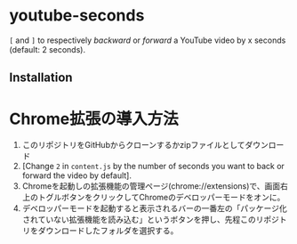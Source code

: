 # youtube-seconds
`[` and `]` to respectively *backward* or *forward* a YouTube video by x seconds (default: 2 seconds).

## Installation
# Chrome拡張の導入方法
1. このリポジトリをGitHubからクローンするかzipファイルとしてダウンロード
2. [Change `2` in `content.js` by the number of seconds you want to back or forward the video by default].
3. Chromeを起動しの拡張機能の管理ページ(chrome://extensions)で、画面右上のトグルボタンをクリックしてChromeのデベロッパーモードをオンに。
4. デベロッパーモードを起動すると表示されるバーの一番左の「パッケージ化されていない拡張機能を読み込む」というボタンを押し、先程このリポジトリをダウンロードしたフォルダを選択する。
